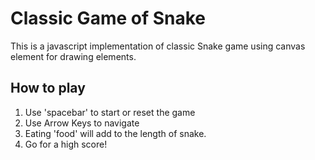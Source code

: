 # Classic Game of Snake

This is a javascript implementation of classic Snake game using canvas element for drawing elements.

## How to play

1. Use 'spacebar' to start or reset the game
2. Use Arrow Keys to navigate
3. Eating 'food' will add to the length of snake.
4. Go for a high score!


